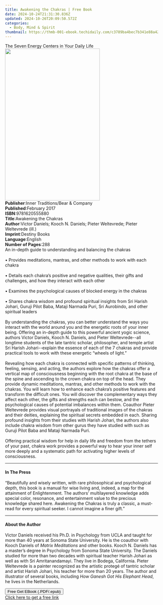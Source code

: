 ```yaml
---
title: Awakening the Chakras | Free Book
date: 2024-10-24T21:31:30.836Z
updated: 2024-10-26T20:09:50.572Z
categories:
  - Body, Mind & Spirit
thumbnail: https://thmb-001-ebook.techidaily.com/c3789ba4bec7b341e88a426a33a063f9587874b57c3d67f2d46d08671b380b28.jpg
---
```

<main id="book-container">
  <div class="flex flex-col">
    <div class="book-brief flex-1 py-6 px-4 sm:p-6 md:py-10 md:px-8">
      <!-- brief-->
      <div class="book-brief-main">
        The Seven Energy Centers in Your Daily Life
      </div>
    </div>
    <div
      class="book-meta-info flex-1 grid gap-4 col-start-1 col-end-3 row-start-1 sm:mb-6 sm:grid-cols-4 lg:gap-6 lg:col-start-2 lg:row-end-6 lg:row-span-6 lg:mb-0"
    >
      <div
        class="book-meta-info-left place-content-center mt-4 p-4 text-sm leading-6 col-start-2 col-span-2 dark:text-slate-400"
      >
        <img
          class="w-full h-500 object-cover rounded-lg sm:h-255 sm:col-span-2 lg:col-span-full"
          src="https://img-001-ebook.techidaily.com/2f85835844816465ac55041d6446f3dce987b9a7e82d8f9191a74f7c256933e3.jpg"
          alt=""
          width="312"
          height="500"
        />
      </div>
      <div
        class="book-meta-info-right mt-2 col-start-1 row-start-2 col-span-3 self-center"
      >
        <!-- meta data  -->
        <div class="flex flex-col px-4 md:px-8">
          <div class="flex-1">
            <strong>Publisher</strong>:<span class="px-2"
              >Inner Traditions/Bear &amp; Company</span
            >
          </div>
          <div class="flex-1">
            <strong>Published</strong>:<span class="px-2">February 2017</span>
          </div>
          <div class="flex-1">
            <strong>ISBN</strong>:<span class="px-2">9781620555880</span>
          </div>
          <div class="flex-1">
            <strong>Title</strong>:<span class="px-2"
              >Awakening the Chakras</span
            >
          </div>
          <div class="flex-1">
            <strong>Author</strong>:<span class="px-2"
              >Victor Daniels; Kooch N. Daniels; Pieter Weltevrede; Pieter
              Weltevrede (ill.)</span
            >
          </div>
          <div class="flex-1">
            <strong>Imprint</strong>:<span class="px-2">Destiny Books</span>
          </div>
          <div class="flex-1">
            <strong>Language</strong>:<span class="px-2">English</span>
          </div>
          <div class="flex-1">
            <strong>Number of Pages</strong>:<span class="px-2">288</span>
          </div>
        </div>
      </div>
    </div>
    <div class="book-description flex-1 py-6 px-4 sm:p-6 md:py-10 md:px-8">
      <div class="book-description-main">
        <div accordion-content="" id="description">
          An in-depth guide to understanding and balancing the chakras<br /><br />•
          Provides meditations, mantras, and other methods to work with each
          chakra<br /><br />• Details each chakra’s positive and negative
          qualities, their gifts and challenges, and how they interact with each
          other<br /><br />• Examines the psychological causes of blocked energy
          in the chakras<br /><br />• Shares chakra wisdom and profound
          spiritual insights from Sri Harish Johari, Guruji Pilot Baba, Mataji
          Narmada Puri, Sri Aurobindo, and other spiritual leaders
          <br /><br />By understanding the chakras, you can better understand
          the ways you interact with the world around you and the energetic
          roots of your inner being. Offering an in-depth guide to this powerful
          ancient yogic science, authors Victor Daniels, Kooch N. Daniels, and
          Pieter Weltevrede--all longtime students of the late tantric scholar,
          philosopher, and temple artist Sri Harish Johari--explain the essence
          of each of the 7 chakras and provide practical tools to work with
          these energetic “wheels of light.” <br /><br />Revealing how each
          chakra is connected with specific patterns of thinking, feeling,
          sensing, and acting, the authors explore how the chakras offer a
          vertical map of consciousness beginning with the root chakra at the
          base of the spine and ascending to the crown chakra on top of the
          head. They provide dynamic meditations, mantras, and other methods to
          work with the chakras. You will learn how to enhance each chakra’s
          positive features and transform the difficult ones. You will discover
          the complementary ways they affect each other, the gifts and strengths
          each can bestow, and the psychological causes of potential imbalances
          within them. Coauthor Pieter Weltevrede provides visual portrayals of
          traditional images of the chakras and their deities, explaining the
          spiritual secrets embedded in each. Sharing profound insights from
          their studies with Harish Johari, the authors also include chakra
          wisdom from other gurus they have studied with such as Guruji Pilot
          Baba and Mataji Narmada Puri.<br /><br />Offering practical wisdom for
          help in daily life and freedom from the tethers of your past, chakra
          work provides a powerful way to hear your inner self more deeply and a
          systematic path for activating higher levels of consciousness.
        </div>
        <div class="accordion-fader"></div>
      </div>
    </div>
    <div class="book-excerpts flex-1 py-6 px-4 sm:p-6 md:py-10 md:px-8">
      <!-- excerpts-->
      <div class="book-excerpts-main">
        <hr />
        <h4 class="placeholder placeholder-heading">
          <span>In The Press</span>
        </h4>
        <p>
          “Beautifully and wisely written, with rare philosophical and
          psychological depth, this book is a manual for wise living and,
          indeed, a map for the attainment of Enlightenment. The authors’
          multilayered knowledge adds special color, resonance, and
          entertainment value to the precious knowledge shared here. Awakening
          the Chakras is truly a classic, a must-read for every spiritual
          seeker. I cannot imagine a finer gift.”
        </p>
      </div>
    </div>
    <div class="book-about-author flex-1 py-6 px-4 sm:p-6 md:py-10 md:px-8">
      <!-- about author-->
      <div class="book-main-author-main">
        <hr />
        <h4 class="placeholder placeholder-heading">
          <span>About the Author</span>
        </h4>
        <p>
          Victor Daniels received his Ph.D. in Psychology from UCLA and taught
          for more than 40 years at Sonoma State University. He is the coauthor
          with Kooch Daniels of <i>Matrix Meditations</i> and other books. Kooch
          N. Daniels has a master’s degree in Psychology from Sonoma State
          University. The Daniels studied for more than two decades with
          spiritual teacher Harish Johari as well as with Sri Amritanandamayi.
          They live in Bodega, California. Pieter Weltevrede is a painter
          recognized as the artistic protegé of tantric scholar and artist
          Harish Johari, his teacher for more than 20 years. The author and
          illustrator of several books, including
          <i>How Ganesh Got His Elephant Head</i>, he lives in the Netherlands.
        </p>
      </div>
    </div>
    <div class="book-free-get flex-1 py-6 px-4 sm:p-6 md:py-10 md:px-8">
      <button
        id="btn-free-get"
        class="bg-blue-500 hover:bg-blue-700 text-white font-bold py-2 px-4 rounded"
      >
        Free Get EBook (.PDF/.epub)
      </button>
      <div id="countdown-display" class="px-2 text-lg mt-2"></div>
      <a
        id="free-link"
        class="hidden bg-blue-500 hover:bg-blue-700 text-white font-bold py-2 px-4 rounded"
        href="https://www.ebooks.com/en-us/book/95782665/awakening-the-chakras/victor-daniels/"
        target="_blank"
        >Click here to get a free link</a
      >
    </div>
    <script>
      let countdownTime = 0;
      let countdownInterval = null;
      document
        .getElementById('btn-free-get')
        .addEventListener('click', startCountdown);
      function startCountdown() {
        countdownTime = new Date().getTime() + 60000 * 3;
        countdownInterval = setInterval(updateCountdown, 1000);
        document.getElementById('btn-free-get').disabled = true;
        document
          .getElementById('btn-free-get')
          .classList.add('bg-gray-500', 'cursor-not-allowed');
      }
      function updateCountdown() {
        let currentTime = new Date().getTime();
        let timeLeft = countdownTime - currentTime;
        let secondsLeft = Math.floor(timeLeft / 1000);
        document.getElementById('countdown-display').innerHTML =
          `Remaining time: ${secondsLeft} seconds.`;
        if (secondsLeft <= 0) {
          clearInterval(countdownInterval);
          document.getElementById('btn-free-get').classList.add('hidden');
          document.getElementById('free-link').classList.remove('hidden');
          document.getElementById('countdown-display').innerHTML = '';
        }
      }
    </script>
  </div>
</main>

<ins class="adsbygoogle"
      style="display:block"
      data-ad-client="ca-pub-7571918770474297"
      data-ad-slot="8358498916"
      data-ad-format="auto"
      data-full-width-responsive="true"></ins>
    
